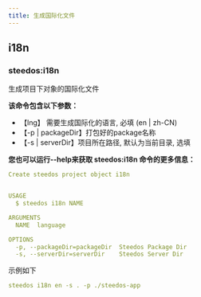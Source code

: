 ```yaml
---
title: 生成国际化文件
---
```


## i18n

### steedos:i18n

生成项目下对象的国际化文件

**该命令包含以下参数：**

- 【lng】 需要生成国际化的语言, 必填 (en | zh-CN)
- 【-p | packageDir】打包好的package名称
- 【-s | serverDir】项目所在路径, 默认为当前目录, 选填

**您也可以运行--help来获取 steedos:i18n 命令的更多信息：**

```yml
Create steedos project object i18n


USAGE
  $ steedos i18n NAME

ARGUMENTS
  NAME  language

OPTIONS
  -p, --packageDir=packageDir  Steedos Package Dir
  -s, --serverDir=serverDir    Steedos Server Dir 
```

示例如下

```yml
steedos i18n en -s . -p ./steedos-app
```
